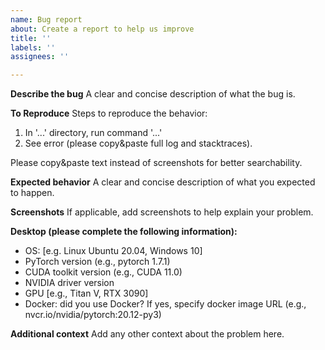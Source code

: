 ```yaml
---
name: Bug report
about: Create a report to help us improve
title: ''
labels: ''
assignees: ''

---
```


**Describe the bug**
A clear and concise description of what the bug is.

**To Reproduce**
Steps to reproduce the behavior:
1. In '...' directory, run command '...'
2. See error (please copy&paste full log and stacktraces).  

Please copy&paste text instead of screenshots for better searchability.

**Expected behavior**
A clear and concise description of what you expected to happen.

**Screenshots**
If applicable, add screenshots to help explain your problem.

**Desktop (please complete the following information):**
 - OS: [e.g. Linux Ubuntu 20.04, Windows 10]
 - PyTorch version (e.g., pytorch 1.7.1)
 - CUDA toolkit version (e.g., CUDA 11.0)
 - NVIDIA driver version
 - GPU [e.g., Titan V, RTX 3090]
 - Docker: did you use Docker?  If yes, specify docker image URL (e.g., nvcr.io/nvidia/pytorch:20.12-py3)

**Additional context**
Add any other context about the problem here.
